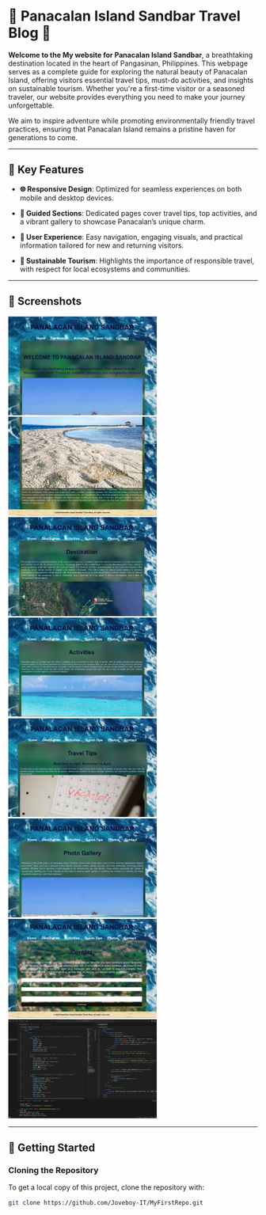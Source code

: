 # 🌴 Panacalan Island Sandbar Travel Blog 🌊

**Welcome to the My website for Panacalan Island Sandbar**, a breathtaking destination located in the heart of Pangasinan, Philippines. This webpage serves as a complete guide for exploring the natural beauty of Panacalan Island, offering visitors essential travel tips, must-do activities, and insights on sustainable tourism. Whether you're a first-time visitor or a seasoned traveler, our website provides everything you need to make your journey unforgettable.

We aim to inspire adventure while promoting environmentally friendly travel practices, ensuring that Panacalan Island remains a pristine haven for generations to come.

---

## 🌟 Key Features

- **🌐 Responsive Design**: Optimized for seamless experiences on both mobile and desktop devices.
  
- **📖 Guided Sections**: Dedicated pages cover travel tips, top activities, and a vibrant gallery to showcase Panacalan’s unique charm.

- **🎨 User Experience**: Easy navigation, engaging visuals, and practical information tailored for new and returning visitors.

- **🌱 Sustainable Tourism**: Highlights the importance of responsible travel, with respect for local ecosystems and communities.

---

## 📸 Screenshots

<img src="guiRM1.png" alt="Panacalan Island Image" style="width:300px; height:200px; object-fit: cover;" />
<img src="guiRM2.png" alt="Panacalan Island Image" style="width:300px; height:200px; object-fit: cover;" />
<img src="guiRM3.png" alt="Panacalan Island Image" style="width:300px; height:200px; object-fit: cover;" />
<img src="guiRM4.png" alt="Panacalan Island Image" style="width:300px; height:200px; object-fit: cover;" />
<img src="guiRM5.png" alt="Panacalan Island Image" style="width:300px; height:200px; object-fit: cover;" />
<img src="guiRM6.png" alt="Panacalan Island Image" style="width:300px; height:200px; object-fit: cover;" />
<img src="guiRM7.png" alt="Panacalan Island Image" style="width:300px; height:200px; object-fit: cover;" />
<img src="codeRM1.png" alt="Panacalan Island Image" style="width:300px; height:200px; object-fit: cover;" />

  
---

## 🚀 Getting Started

### Cloning the Repository
To get a local copy of this project, clone the repository with:
```bash
git clone https://github.com/Joveboy-IT/MyFirstRepo.git
